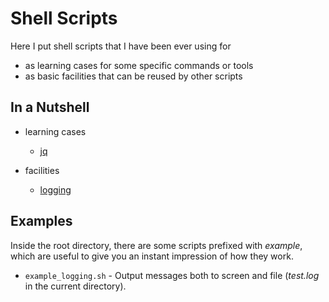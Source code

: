 # Shell Scripts

Here I put shell scripts that I have been ever using for

- as learning cases for some specific commands or tools
- as basic facilities that can be reused by other scripts

## In a Nutshell

- learning cases
  - [jq](learning/example_jq.sh)

- facilities
  - [logging](logging/logging.md)

## Examples

Inside the root directory, there are some scripts prefixed with *example*, which are useful to give you an instant impression of how they work.

- `example_logging.sh` - Output messages both to screen and file (*test.log* in the current directory).
